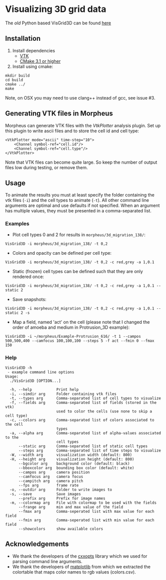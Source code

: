 # Visualizing 3D grid data

The *old* Python based VisGrid3D can be found [here](https://github.com/margrietpalm/VisGrid3D-python)

## Installation

1. Install dependencies 
    - [VTK](http://www.vtk.org/)
    - [CMake 3.1 or higher](https://cmake.org/)
2. Install using cmake:
```
mkdir build
cd build
cmake ../
make
```

Note, on OSX you may need to use clang++ instead of gcc, see issue #3.


## Generating VTK files in Morpheus
Morpheus can generate VTK files with the *VtkPlotter* analysis plugin. Set up this plugin to write ascii files and
 to store the cell id and cell type:

```
<VtkPlotter mode="ascii" time-step="10">
	<Channel symbol-ref="cell.id"/>
	<Channel symbol-ref="cell.type"/>
</VtkPlotter>
```

Note that VTK files can become quite large. So keep the number of output files low during testing, or remove them.


## Usage

To animate the results you must at least specify the folder containing the vtk files (`-i`) and the cell types
to animate (`-t`). All other command line arguments are optimal and use defaults if not specified. When an argument
has multiple values, they must be presented in a comma-separated list.

### Examples


- Plot cell types 0 and 2 for results in `morpheus/3d_migration_138/`:

```VisGrid3D -i morpheus/3d_migration_138/ -t 0,2```

- Colors and opacity can be defined per cell type:

```VisGrid3D -i morpheus/3d_migration_138/ -t 0,2 -c red,grey -a 1,0.1```

- Static (frozen) cell types can be defined such that they are only rendered once:

```VisGrid3D -i morpheus/3d_migration_138/ -t 0,2 -c red,grey -a 1,0.1 --static 2```

- Save snapshots:

```VisGrid3D -i morpheus/3d_migration_138/ -t 0,2 -c red,grey -a 1,0.1 --static 2 -s```

- Map a field, named 'act' on the cell (please note that I changed the order of amoeba and medium in Protrusion_3D example):

```VisGrid3D -i ~/morpheus/Example-Protrusion_616/ -t 1 --campos 500,500,400 --camfocus 100,100,100 --steps 5 -f act --fmin 0 --fmax 150```



### Help

```
VisGrid3D -h
 - example command line options
Usage:
  ./VisGrid3D [OPTION...]

  -h, --help           Print help
  -i, --simdir arg     Folder containing vtk files
  -t, --types arg      Comma-separated list of cell types to visualize
  -f, --fields arg     Comma-separated list of fields (stored in the vtk)
                       used to color the cells (use none to skip a cell type)
  -c, --colors arg     Comma-separated list of colors associated to the cell
                       types
  -a, --alpha arg      Comma-separated list of alpha-values associated to the
                       cell types
      --static arg     Comma-separated list of static cell types
      --steps arg      Comma-separated list of time steps to visualize
  -W, --width arg      visualization width (default: 800)
  -H, --height arg     visualization height (default: 800)
      --bgcolor arg    background color (default: black)
      --bboxcolor arg  bounding box color (default: white)
      --campos arg     camera position
      --camfocus arg   camera focus
      --campitch arg   camera pitch
      --fps arg        frame rate
  -o, --outdir arg     Folder to write images to
  -s, --save           Save images
      --prefix arg     Prefix for image names
  -m, --colormap arg   File with colormap to be used with the fields
      --frange arg     min and max value of the field
      --fmax arg       Comma-seperated list with max value for each field
      --fmin arg       Comma-seperated list with min value for each field
      --showcolors     show available colors
```


## Acknowledgements
- We thank the developers of the [cxxopts](https://github.com/jarro2783/cxxopts) library which we used for parsing command line arguments.
- We thank the developers of [matplotlib](http://matplotlib.org/) from which we extracted the colortable that maps color names to rgb values (colors.csv).

